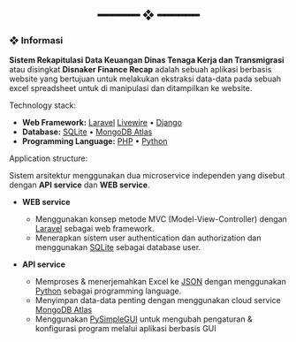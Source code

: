 <h2 align="center"> ━━━━━━  ❖  ━━━━━━ </h2>

### ❖ Informasi

**Sistem Rekapitulasi Data Keuangan Dinas Tenaga Kerja dan Transmigrasi** atau disingkat **Disnaker Finance Recap** adalah sebuah aplikasi berbasis website yang bertujuan untuk melakukan ekstraksi data-data pada sebuah excel spreadsheet untuk di manipulasi dan ditampilkan ke website.

Technology stack:

- **Web Framework:** [Laravel](https://laravel.com/) [Livewire](https://laravel-livewire.com) • [Django](https://www.djangoproject.com/)
- **Database:** [SQLite](https://sqlite.org/) • [MongoDB Atlas](https://www.mongodb.com/atlas/database)
- **Programming Language:** [PHP](https://www.php.net/) • [Python](https://www.python.org/)

Application structure:

Sistem arsitektur menggunakan dua microservice independen yang disebut dengan **API service** dan **WEB service**.

- **WEB service** 
  - Menggunakan konsep metode MVC (Model-View-Controller) dengan [Laravel](https://laravel.com/) sebagai web framework.
  - Menerapkan sistem user authentication dan authorization dan menggunakan [SQLite](https://sqlite.org/) sebagai database user.

- **API service**
  - Memproses & menerjemahkan Excel ke [JSON](https://www.json.org/json-en.html) dengan menggunakan [Python](https://www.python.org/) sebagai programming language.
  - Menyimpan data-data penting dengan menggunakan cloud service [MongoDB Atlas](https://www.mongodb.com/atlas/database)
  - Menggunakan [PySimpleGUI](https://pysimplegui.readthedocs.io/en/latest/) untuk mengubah pengaturan & konfigurasi program melalui aplikasi berbasis GUI
